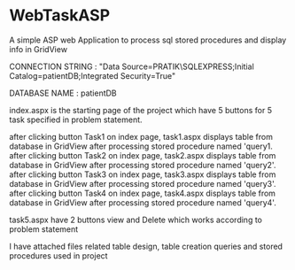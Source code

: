 # WebTaskASP
A simple ASP web Application to process sql stored procedures and display info in GridView

CONNECTION STRING : "Data Source=PRATIK\SQLEXPRESS;Initial Catalog=patientDB;Integrated Security=True"



DATABASE NAME : patientDB



 index.aspx is the starting page of the project which have 5 buttons for 5 task specified in problem statement.

 after clicking button Task1 on index page,   task1.aspx displays table from database in GridView after processing stored procedure named 'query1.
 after clicking button Task2 on index page,   task2.aspx displays table from database in GridView after processing stored procedure named 'query2'.
 after clicking button Task3 on index page,   task3.aspx displays table from database in GridView after processing stored procedure named 'query3'.
 after clicking button Task4 on index page,   task4.aspx displays table from database in GridView after processing stored procedure named 'query4'.

task5.aspx have 2 buttons view and Delete which works according to problem statement 


I have attached files related table design, table creation queries and stored procedures used in project
